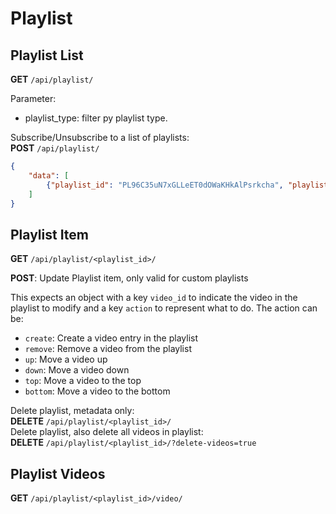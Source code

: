 # Playlist

## Playlist List
**GET** `/api/playlist/`

Parameter:

- playlist_type: filter py playlist type.

Subscribe/Unsubscribe to a list of playlists:  
**POST** `/api/playlist/`
```json
{
    "data": [
        {"playlist_id": "PL96C35uN7xGLLeET0dOWaKHkAlPsrkcha", "playlist_subscribed": true}
    ]
}
```

## Playlist Item
**GET** `/api/playlist/<playlist_id>/`

**POST**: Update Playlist item, only valid for custom playlists

This expects an object with a key `video_id` to indicate the video in the playlist to modify and a key `action` to represent what to do. The action can be:

- `create`: Create a video entry in the playlist
- `remove`: Remove a video from the playlist
- `up`: Move a video up
- `down`: Move a video down
- `top`: Move a video to the top
- `bottom`: Move a video to the bottom

Delete playlist, metadata only:  
**DELETE** `/api/playlist/<playlist_id>/`  
Delete playlist, also delete all videos in playlist:  
**DELETE** `/api/playlist/<playlist_id>/?delete-videos=true`  


## Playlist Videos
**GET** `/api/playlist/<playlist_id>/video/`
